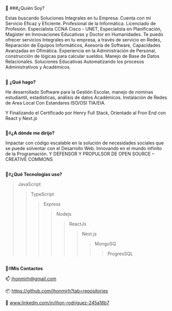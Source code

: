 ##
##
:floppy_disk:	###¿Quién Soy?

Estas buscando Soluciones Integrales en tu Empresa. Cuenta con mi Servicio Eficaz y Eficiente.
Profesional de la Informática. Licenciado de Profesión. Especialista CCNA Cisco - UNET, Especialista en Planificación, Magister en Innovaciones Educativas y Doctor en Humanidades.
Te puedo ofrecer servicios Integrales en tu empresa, a través de servicio en Redes, Reparación de Equipos Informáticos, Asesoría de Software, Capacidades Avanzadas en Ofimática.
Experiencia en la Administración de Personal, construcción de lógicas para calcular sueldos. 
Manejo de Base de Datos Relacionales.
Soluciones Educativas Automatizando los procesos Administrativos y Académicos.
##
##
:floppy_disk:	**¿Qué hago?**

He desarrollado Software para la Gestión Escolar, manejo de nominas estudiantil, estadisticas, análisis de datos Académicos. Instalación de Redes de Area Local Con Estandares ISO/OSI TIA/EIA. 

Y Finalizando el Certificado por Henry Full Stack, Orientado al Fron End con React y Next.js
##
##
:floppy_disk:#**¿A dónde me dirijo?**

Impactar con código escalable en la solución de necesidades sociales que se puede solventar con el Desarrollo Web. Innovando en el mundo infinito de la Programación. Y DEFENSOR Y PROPULSOR DE OPEN SOURCE – CREATIVE COMMONS
##
##
:floppy_disk:#**¿Qué Tecnologías uso?**

>	JavaScript
>>	TypeScript
>>>	Express
>>>>	Nodejs
>>>>>	ReactJs
>>>>>>	Next.js
>>>>>>>	MongoSQ
>>>>>>>>	ProgresSQL
##
##
:floppy_disk:#**Mis Contactos**

:mailbox: jhonmirh@gmail.com

:package: https://github.com/jhonmirh?tab=repositories 

:bookmark_tabs: www.linkedin.com/in/jhon-rodríguez-245a18b7
##
##
##
